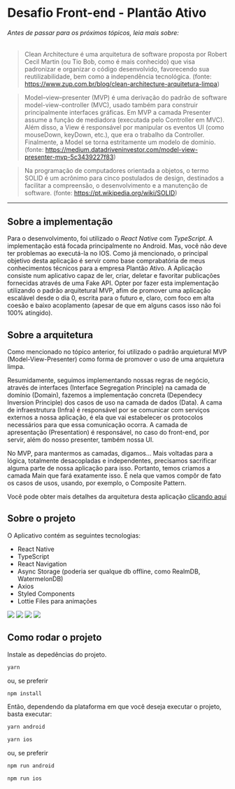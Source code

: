 # Desafio Front-end - Plantão Ativo

###### Antes de passar para os próximos tópicos, leia mais sobre:

> Clean Architecture é uma arquitetura de software proposta por Robert Cecil Martin (ou Tio Bob, como é mais conhecido) que visa padronizar e organizar o código desenvolvido, favorecendo sua reutilizabilidade, bem como a independência tecnológica. (fonte: https://www.zup.com.br/blog/clean-architecture-arquitetura-limpa)

> Model–view–presenter (MVP) é uma derivação do padrão de software model-view-controller (MVC), usado também para construir principalmente interfaces gráficas. Em MVP a camada Presenter assume a função de mediadora (executada pelo Controller em MVC). Além disso, a View é responsável por manipular os eventos UI (como mouseDown, keyDown, etc.), que era o trabalho da Controller. Finalmente, a Model se torna estritamente um modelo de domínio. (fonte: https://medium.datadriveninvestor.com/model-view-presenter-mvp-5c3439227f83)

> Na programação de computadores orientada a objetos, o termo SOLID é um acrônimo para cinco postulados de design, destinados a facilitar a compreensão, o desenvolvimento e a manutenção de software. (fonte: https://pt.wikipedia.org/wiki/SOLID)

---

## Sobre a implementação

Para o desenvolvimento, foi utilizado o _React Native_ com _TypeScript_. A implementação está focada principalmente no Android. Mas, você não deve ter problemas ao executá-la no IOS. Como já mencionado, o principal objetivo desta aplicação é servir como base comprabatória de meus conhecimentos técnicos para a empresa Plantão Ativo. A Aplicação consiste num aplicativo capaz de ler, criar, deletar e favoritar publicações fornecidas através de uma Fake API. Opter por fazer esta implementação utilizando o padrão arquitetural MVP, afim de promover uma aplicação escalável desde o dia 0, escrita para o futuro e, claro, com foco em alta coesão e baixo acoplamento (apesar de que em alguns casos isso não foi 100% atingido).

## Sobre a arquitetura

Como mencionado no tópico anterior, foi utilizado o padrão arquietural MVP (Model-View-Presenter) como forma de promover o uso de uma arquietura limpa.

Resumidamente, seguimos implementando nossas regras de negócio, através de interfaces (Interface Segregation Principle) na camada de domínio (Domain), fazemos a implementação concreta (Dependecy Inversion Principle) dos casos de uso na camada de dados (Data). A cama de infraestrutura (Infra) é responsável por se comunicar com serviços externos a nossa aplicação, é ela que vai estabelecer os protocolos necessários para que essa comunicação ocorra. A camada de apresentação (Presentation) é responsável, no caso do front-end, por servir, além do nosso presenter, também nossa UI.

No MVP, para mantermos as camadas, digamos... Mais voltadas para a lógica, totalmente desacopladas e independentes, precisamos sacrificar alguma parte de nossa aplicação para isso. Portanto, temos criamos a camada Main que fará exatamente isso. É nela que vamos compôr de fato os casos de usos, usando, por exemplo, o Composite Pattern.

Você pode obter mais detalhes da arquitetura desta aplicação [clicando aqui](https://whimsical.com/pafrontendchallengearchitecture-9GEceWiVpeyQspVer8SzgW)

## Sobre o projeto

O Aplicativo contém as seguintes tecnologias:

- React Native
- TypeScript
- React Navigation
- Async Storage (poderia ser qualque db offline, como RealmDB, WatermelonDB)
- Axios
- Styled Components
- Lottie Files para animações

<img src=".github/assets/home.png" />
<img src=".github/assets/read.png" />
<img src=".github/assets/create.png" />
<img src=".github/assets/favorite.png" />

## Como rodar o projeto

Instale as depedências do projeto.

```bash
yarn
```

ou, se preferir

```bash
npm install
```

Então, dependendo da plataforma em que você deseja executar o projeto, basta executar:

```bash
yarn android
```

```bash
yarn ios
```

ou, se preferir

```bash
npm run android
```

```bash
npm run ios
```
